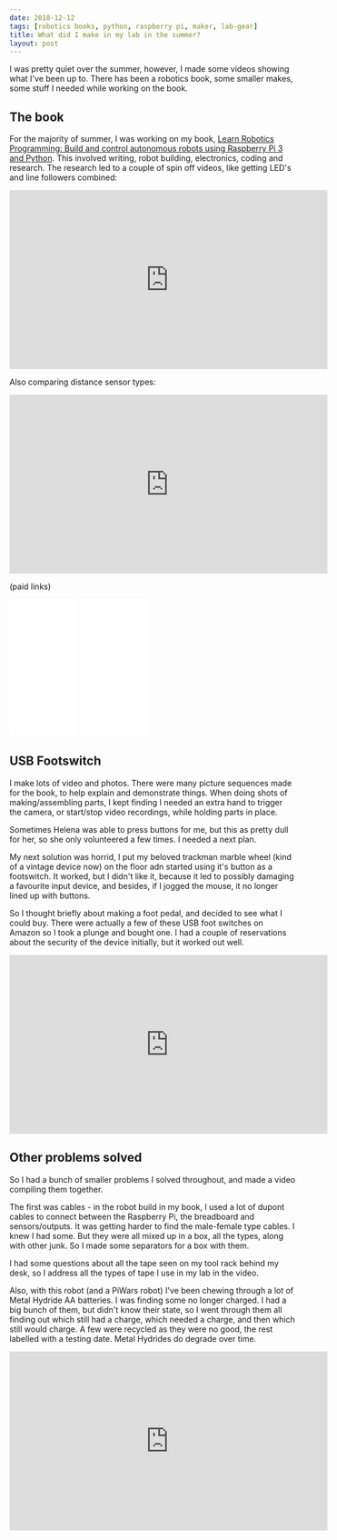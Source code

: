 ```yaml
---
date: 2018-12-12
tags: [robotics books, python, raspberry pi, maker, lab-gear]
title: What did I make in my lab in the summer?
layout: post
---
```

I was pretty quiet over the summer, however, I made some videos showing what I've been up to.
There has been a robotics book, some smaller makes, some stuff I needed while working on the book.

## The book

For the majority of summer, I was working on my book,
[Learn Robotics Programming: Build and control autonomous robots using Raspberry Pi 3 and Python](https://amzn.to/2RA5u43).
This involved writing, robot building, electronics, coding and research. The research led to a couple of spin off videos, like getting LED's and line followers combined:

<div class="embed-responsive embed-responsive-16by9">
<iframe width="560" height="315" src="https://www.youtube.com/embed/jh1NPuKFrYU" frameborder="0" allowfullscreen="True"></iframe>
</div>

Also comparing distance sensor types:

<div class="embed-responsive embed-responsive-16by9">
<iframe width="560" height="315" src="https://www.youtube.com/embed/eGYwbqp0w3w" frameborder="0" allowfullscreen="True"></iframe>
</div>

(paid links)

<iframe style="width:120px;height:240px;" marginwidth="0" marginheight="0" scrolling="no" frameborder="0" src="//ws-eu.amazon-adsystem.com/widgets/q?ServiceVersion=20070822&OneJS=1&Operation=GetAdHtml&MarketPlace=GB&source=ss&ref=as_ss_li_til&ad_type=product_link&tracking_id=orionrobots-21&language=en_GB&marketplace=amazon&region=GB&placement=B07DM2TKKL&asins=B07DM2TKKL&linkId=30013791f3cdd0f665c2fa20a1b52462&show_border=true&link_opens_in_new_window=true"></iframe>

<iframe style="width:120px;height:240px;" marginwidth="0" marginheight="0" scrolling="no" frameborder="0" src="//ws-eu.amazon-adsystem.com/widgets/q?ServiceVersion=20070822&OneJS=1&Operation=GetAdHtml&MarketPlace=GB&source=ss&ref=as_ss_li_til&ad_type=product_link&tracking_id=orionrobots-21&language=en_GB&marketplace=amazon&region=GB&placement=B08W8GTLGQ&asins=B08W8GTLGQ&linkId=b58c1bbfe1668668ba1579f5beb123bf&show_border=true&link_opens_in_new_window=true"></iframe>

## USB Footswitch

I make lots of video and photos. There were many picture sequences made for the book, to help explain and demonstrate things. When doing shots of making/assembling parts, I kept finding I needed an extra hand to trigger the camera, or start/stop video recordings, while holding parts in place.

Sometimes Helena was able to press buttons for me, but this as pretty dull for her, so she only volunteered a few times. I needed a next plan.

My next solution was horrid, I put my beloved trackman marble wheel (kind of a vintage device now) on the floor adn started using it's button as a footswitch. It worked, but I didn't like it, because it led to possibly damaging a favourite input device, and besides, if I jogged the mouse, it no longer lined up with buttons.

So I thought briefly about making a foot pedal, and decided to see what I could buy. There were actually a few of these USB foot switches on Amazon so I took a plunge and bought one. I had a couple of reservations about the security of the device initially, but it worked out well.

<div class="embed-responsive embed-responsive-16by9">
<iframe width="560" height="315" src="https://www.youtube.com/embed/cx73jWzRIT4" frameborder="0" allowfullscreen="True"></iframe>
</div>

## Other problems solved

So I had a bunch of smaller problems I solved throughout, and made a video compiling them together.

The first was cables - in the robot build in my book, I used a lot of dupont cables to connect between the Raspberry Pi, the breadboard and sensors/outputs. It was getting harder to find the male-female type cables. I knew I had some. But they were all mixed up in a box, all the types, along with other junk. So I made some separators for a box with them.

I had some questions about all the tape seen on my tool rack behind my desk, so I address all the types of tape I use in my lab in the video.

Also, with this robot (and a PiWars robot) I've been chewing through a lot of Metal Hydride AA batteries. I was finding some no longer charged. I had a big bunch of them, but didn't know their state, so I went through them all finding out which still had a charge, which needed a charge, and then which still would charge. A few were recycled as they were no good, the rest labelled with a testing date. Metal Hydrides do degrade over time.

<div class="embed-responsive embed-responsive-16by9">
<iframe width="560" height="315" src="https://www.youtube.com/embed/FZ9fryPEvMU" frameborder="0" allowfullscreen="True"></iframe>
</div>
